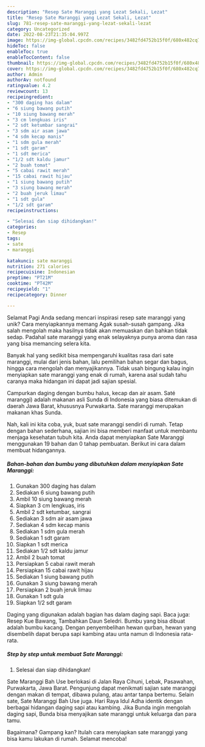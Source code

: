 ```yaml
---
description: "Resep Sate Maranggi yang Lezat Sekali, Lezat"
title: "Resep Sate Maranggi yang Lezat Sekali, Lezat"
slug: 781-resep-sate-maranggi-yang-lezat-sekali-lezat
category: Uncategorized
date: 2022-08-23T21:35:04.997Z
image: https://img-global.cpcdn.com/recipes/3482fd4752b15f0f/680x482cq70/sate-maranggi-foto-resep-utama.jpg
hideToc: false
enableToc: true
enableTocContent: false
thumbnail: https://img-global.cpcdn.com/recipes/3482fd4752b15f0f/680x482cq70/sate-maranggi-foto-resep-utama.jpg
cover: https://img-global.cpcdn.com/recipes/3482fd4752b15f0f/680x482cq70/sate-maranggi-foto-resep-utama.jpg
author: Admin
authorAv: notfound
ratingvalue: 4.2
reviewcount: 13
recipeingredient:
- "300 daging has dalam"
- "6 siung bawang putih"
- "10 siung bawang merah"
- "3 cm lengkuas iris"
- "2 sdt ketumbar sangrai"
- "3 sdm air asam jawa"
- "4 sdm kecap manis"
- "1 sdm gula merah"
- "1 sdt garam"
- "1 sdt merica"
- "1/2 sdt kaldu jamur"
- "2 buah tomat"
- "5 cabai rawit merah"
- "15 cabai rawit hijau"
- "1 siung bawang putih"
- "3 siung bawang merah"
- "2 buah jeruk limau"
- "1 sdt gula"
- "1/2 sdt garam"
recipeinstructions:

- "Selesai dan siap dihidangkan!"
categories:
- Resep
tags:
- sate
- maranggi

katakunci: sate maranggi 
nutrition: 271 calories
recipecuisine: Indonesian
preptime: "PT21M"
cooktime: "PT42M"
recipeyield: "1"
recipecategory: Dinner

---
```



Selamat Pagi Anda sedang mencari inspirasi resep sate maranggi yang unik? Cara menyiapkannya memang Agak susah-susah gampang. Jika salah mengolah maka hasilnya tidak akan memuaskan dan bahkan tidak sedap. Padahal sate maranggi yang enak selayaknya punya aroma dan rasa yang bisa memancing selera kita.


Banyak hal yang sedikit bisa mempengaruhi kualitas rasa dari sate maranggi, mulai dari jenis bahan, lalu pemilihan bahan segar dan bagus, hingga cara mengolah dan menyajikannya. Tidak usah bingung kalau ingin menyiapkan sate maranggi yang enak di rumah, karena asal sudah tahu caranya maka hidangan ini dapat jadi sajian spesial.

Campurkan daging dengan bumbu halus, kecap dan air asam. Saté maranggi) adalah makanan asli Sunda di Indonesia yang biasa ditemukan di daerah Jawa Barat, khususnya Purwakarta. Sate maranggi merupakan makanan khas Sunda.


Nah, kali ini kita coba, yuk, buat sate maranggi sendiri di rumah. Tetap dengan bahan sederhana, sajian ini bisa memberi manfaat untuk membantu menjaga kesehatan tubuh kita. Anda dapat menyiapkan Sate Maranggi menggunakan 19 bahan dan 0 tahap pembuatan. Berikut ini cara dalam membuat hidangannya.

<!--inarticleads1-->

##### Bahan-bahan dan bumbu yang dibutuhkan dalam menyiapkan Sate Maranggi:

1. Gunakan 300 daging has dalam
1. Sediakan 6 siung bawang putih
1. Ambil 10 siung bawang merah
1. Siapkan 3 cm lengkuas, iris
1. Ambil 2 sdt ketumbar, sangrai
1. Sediakan 3 sdm air asam jawa
1. Sediakan 4 sdm kecap manis
1. Sediakan 1 sdm gula merah
1. Sediakan 1 sdt garam
1. Siapkan 1 sdt merica
1. Sediakan 1/2 sdt kaldu jamur
1. Ambil 2 buah tomat
1. Persiapkan 5 cabai rawit merah
1. Persiapkan 15 cabai rawit hijau
1. Sediakan 1 siung bawang putih
1. Gunakan 3 siung bawang merah
1. Persiapkan 2 buah jeruk limau
1. Gunakan 1 sdt gula
1. Siapkan 1/2 sdt garam


Daging yang digunakan adalah bagian has dalam daging sapi. Baca juga: Resep Kue Bawang, Tambahkan Daun Seledri. Bumbu yang bisa dibuat adalah bumbu kacang. Dengan penyembelihan hewan qurban, hewan yang disembelih dapat berupa sapi kambing atau unta namun di Indonesia rata-rata. 

<!--inarticleads2-->

##### Step by step untuk membuat Sate Maranggi:


1. Selesai dan siap dihidangkan!

Sate Maranggi Bah Use berlokasi di Jalan Raya Cihuni, Lebak, Pasawahan, Purwakarta, Jawa Barat. Pengunjung dapat menikmati sajian sate maranggi dengan makan di tempat, dibawa pulang, atau antar tanpa bertemu. Selain sate, Sate Maranggi Bah Use juga. Hari Raya Idul Adha identik dengan berbagai hidangan daging sapi atau kambing. Jika Bunda ingin mengolah daging sapi, Bunda bisa menyajikan sate maranggi untuk keluarga dan para tamu. 

Bagaimana? Gampang kan? Itulah cara menyiapkan sate maranggi yang bisa kamu lakukan di rumah. Selamat mencoba!
